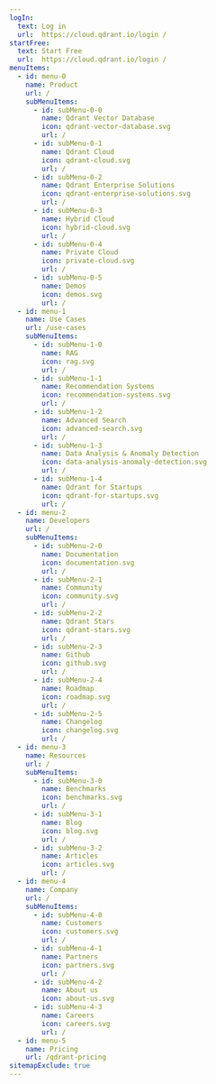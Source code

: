 ```yaml
---
logIn:
  text: Log in
  url:  https://cloud.qdrant.io/login /
startFree:
  text: Start Free
  url:  https://cloud.qdrant.io/login /
menuItems:
  - id: menu-0
    name: Product
    url: /
    subMenuItems:
      - id: subMenu-0-0
        name: Qdrant Vector Database
        icon: qdrant-vector-database.svg
        url: /
      - id: subMenu-0-1
        name: Qdrant Cloud
        icon: qdrant-cloud.svg
        url: /
      - id: subMenu-0-2
        name: Qdrant Enterprise Solutions
        icon: qdrant-enterprise-solutions.svg
        url: /
      - id: subMenu-0-3
        name: Hybrid Cloud
        icon: hybrid-cloud.svg
        url: /
      - id: subMenu-0-4
        name: Private Cloud
        icon: private-cloud.svg
        url: /
      - id: subMenu-0-5
        name: Demos
        icon: demos.svg
        url: /
  - id: menu-1
    name: Use Cases
    url: /use-cases
    subMenuItems:
      - id: subMenu-1-0
        name: RAG
        icon: rag.svg
        url: /
      - id: subMenu-1-1
        name: Recommendation Systems
        icon: recommendation-systems.svg
        url: /
      - id: subMenu-1-2
        name: Advanced Search
        icon: advanced-search.svg
        url: /
      - id: subMenu-1-3
        name: Data Analysis & Anomaly Detection
        icon: data-analysis-anomaly-detection.svg
        url: /
      - id: subMenu-1-4
        name: Qdrant for Startups
        icon: qdrant-for-startups.svg
        url: /
  - id: menu-2
    name: Developers
    url: /
    subMenuItems:
      - id: subMenu-2-0
        name: Documentation
        icon: documentation.svg
        url: /
      - id: subMenu-2-1
        name: Community
        icon: community.svg
        url: /
      - id: subMenu-2-2
        name: Qdrant Stars
        icon: qdrant-stars.svg
        url: /
      - id: subMenu-2-3
        name: Github
        icon: github.svg
        url: /
      - id: subMenu-2-4
        name: Roadmap
        icon: roadmap.svg
        url: /
      - id: subMenu-2-5
        name: Changelog
        icon: changelog.svg
        url: /
  - id: menu-3
    name: Resources
    url: /
    subMenuItems:
      - id: subMenu-3-0
        name: Benchmarks
        icon: benchmarks.svg
        url: /
      - id: subMenu-3-1
        name: Blog
        icon: blog.svg
        url: /
      - id: subMenu-3-2
        name: Articles
        icon: articles.svg
        url: /
  - id: menu-4
    name: Company
    url: /
    subMenuItems:
      - id: subMenu-4-0
        name: Customers
        icon: customers.svg
        url: /
      - id: subMenu-4-1
        name: Partners
        icon: partners.svg
        url: /
      - id: subMenu-4-2
        name: About us
        icon: about-us.svg
      - id: subMenu-4-3
        name: Careers
        icon: careers.svg
        url: /
  - id: menu-5
    name: Pricing
    url: /qdrant-pricing
sitemapExclude: true
---
```

